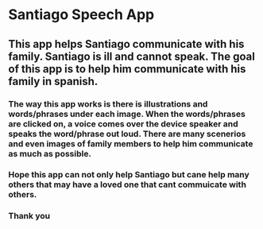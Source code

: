# Santiago Speech App

## This app helps Santiago communicate with his family. Santiago is ill and cannot speak. The goal of this app is to help him communicate with his family in spanish. 

### The way this app works is there is illustrations and words/phrases under each image. When the words/phrases are clicked on, a voice comes over the device speaker and speaks the word/phrase out loud. There are many scenerios and even images of family members to help him communicate as much as possible.

### Hope this app can not only help Santiago but cane help many others that may have a loved one that cant commuicate with others.

### Thank you
